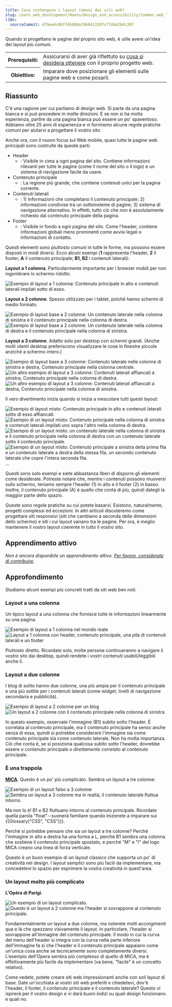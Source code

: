 ```yaml
---
title: Cosa contengono i layout comuni dei siti web?
slug: Learn_web_development/Howto/Design_and_accessibility/Common_web_layouts
l10n:
  sourceCommit: 479ea4c8bff4b900a7968413287c77dde2b0c20f
---
```


Quando si progettano le pagine del proprio sito web, è utile avere un'idea dei layout più comuni.

<table class="standard-table">
  <tbody>
    <tr>
      <th scope="row">Prerequisiti:</th>
      <td>
        Assicurarsi di aver già riflettuto su
        <a href="/it/docs/Learn_web_development/Howto/Design_and_accessibility/Thinking_before_coding"
          >cosa si desidera ottenere</a
        >
        con il proprio progetto web.
      </td>
    </tr>
    <tr>
      <th scope="row">Obiettivo:</th>
      <td>
        Imparare dove posizionare gli elementi sulle pagine web e come posarli.
      </td>
    </tr>
  </tbody>
</table>

## Riassunto

C'è una ragione per cui parliamo di design web. Si parte da una pagina bianca e si può procedere in molte direzioni. E se non si ha molta esperienza, partire da una pagina bianca può essere un po' spaventoso. Abbiamo oltre 25 anni di esperienza e vi forniremo alcune regole pratiche comuni per aiutarvi a progettare il vostro sito.

Anche ora, con il nuovo focus sul Web mobile, quasi tutte le pagine web principali sono costruite da queste parti:

- Header
  - : Visibile in cima a ogni pagina del sito. Contiene informazioni rilevanti per tutte le pagine (come il nome del sito o il logo) e un sistema di navigazione facile da usare.
- Contenuto principale
  - : La regione più grande, che contiene contenuti unici per la pagina corrente.
- Contenuti laterali
  - : 1) Informazioni che completano il contenuto principale; 2) informazioni condivise tra un sottoinsieme di pagine; 3) sistema di navigazione alternativo. In effetti, tutto ciò che non è assolutamente richiesto dal contenuto principale della pagina.
- Footer
  - : Visibile in fondo a ogni pagina del sito. Come l'header, contiene informazioni globali meno prominenti come avvisi legali o informazioni di contatto.

Questi elementi sono piuttosto comuni in tutte le forme, ma possono essere disposti in modi diversi. Ecco alcuni esempi (**1** rappresenta l'header, **2** il footer; **A** il contenuto principale; **B1, B2** i contenuti laterali):

**Layout a 1 colonna**. Particolarmente importante per i browser mobili per non ingombrare lo schermo ridotto.

![Esempio di layout a 1 colonna: Contenuto principale in alto e contenuti laterali impilati sotto di esso.](1-col-layout.png)

**Layout a 2 colonne**. Spesso utilizzato per i tablet, poiché hanno schermi di medio formato.

![Esempio di layout base a 2 colonne: Un contenuto laterale nella colonna di sinistra e il contenuto principale nella colonna di destra.](2-col-layout-right.png) ![Esempio di layout base a 2 colonne: Un contenuto laterale nella colonna di destra e il contenuto principale nella colonna di sinistra.](2-col-layout-left.png)

**Layout a 3 colonne**. Adatto solo per desktop con schermi grandi. (Anche molti utenti desktop preferiscono visualizzare le cose in finestre piccole anziché a schermo intero.)

![Esempio di layout base a 3 colonne: Contenuto laterale nelle colonne di sinistra e destra, Contenuto principale nella colonna centrale.](3-col-layout.png) ![Un altro esempio di layout a 3 colonne: Contenuti laterali affiancati a sinistra, Contenuto principale nella colonna di destra.](3-col-layout-alt.png) ![Un altro esempio di layout a 3 colonne: Contenuti laterali affiancati a destra, Contenuto principale nella colonna di sinistra.](3-col-layout-alt2.png)

Il vero divertimento inizia quando si inizia a mescolare tutti questi layout:

![Esempio di layout misto: Contenuto principale in alto e contenuti laterali sotto di esso affiancati.](1-col-layout-alt.png) ![Esempio di un layout misto: Contenuto principale nella colonna di sinistra e contenuti laterali impilati uno sopra l'altro nella colonna di destra.](2-col-layout-left-alt.png) ![Esempio di un layout misto: un contenuto laterale nella colonna di sinistra e il contenuto principale nella colonna di destra con un contenuto laterale sotto il contenuto principale.](2-col-layout-mix.png) ![Esempio di un layout misto: Contenuto principale a sinistra della prima fila e un contenuto laterale a destra della stessa fila, un secondo contenuto laterale che copre l'intera seconda fila.](2-col-layout-mix-alt.png)…

Questi sono solo esempi e siete abbastanza liberi di disporre gli elementi come desiderate. Potreste notare che, mentre i contenuti possono muoversi sullo schermo, teniamo sempre l'header (1) in alto e il footer (2) in basso. Inoltre, il contenuto principale (A) è quello che conta di più, quindi dategli la maggior parte dello spazio.

Queste sono regole pratiche su cui potete basarvi. Esistono, naturalmente, progetti complessi ed eccezioni. In altri articoli discuteremo come progettare siti responsivi (siti che cambiano a seconda delle dimensioni dello schermo) e siti i cui layout variano tra le pagine. Per ora, è meglio mantenere il vostro layout coerente in tutto il vostro sito.

## Apprendimento attivo

_Non è ancora disponibile un apprendimento attivo. [Per favore, considerate di contribuire](/it/docs/MDN/Community/Getting_started)._

## Approfondimento

Studiamo alcuni esempi più concreti tratti da siti web ben noti.

### Layout a una colonna

Un tipico layout a una colonna che fornisce tutte le informazioni linearmente su una pagina.

![Esempio di layout a 1 colonna nel mondo reale](screenshot-product.jpg) ![Layout a 1 colonna con header, contenuto principale, una pila di contenuti laterali e un footer](screenshot-product-overlay.jpg)

Piuttosto diretto. Ricordate solo, molte persone continueranno a navigare il vostro sito dai desktop, quindi rendete i vostri contenuti usabili/leggibili anche lì.

### Layout a due colonne

I blog di solito hanno due colonne, una più ampia per il contenuto principale e una più sottile per i contenuti laterali (come widget, livelli di navigazione secondaria e pubblicità).

![Esempio di layout a 2 colonne per un blog](screenshot-blog.jpg) ![Un layout a 2 colonne con il contenuto principale nella colonna di sinistra](screenshot-blog-overlay.jpg)

In questo esempio, osservate l'immagine (B1) subito sotto l'header. È correlata al contenuto principale, ma il contenuto principale ha senso anche senza di essa, quindi si potrebbe considerare l'immagine sia come contenuto principale sia come contenuto laterale. Non ha molta importanza. Ciò che conta è, se si posiziona qualcosa subito sotto l'header, dovrebbe essere o contenuto principale o _direttamente correlato_ al contenuto principale.

### È una trappola

**[MICA](https://www.mica.edu/about-mica/)**. Questo è un po' più complicato. Sembra un layout a tre colonne:

![Esempio di un layout falso a 3 colonne](screenshot-education.jpg) ![Sembra un layout a 3 colonne ma in realtà, il contenuto laterale fluttua intorno.](screenshot-education-overlay.jpg)

Ma non lo è! B1 e B2 fluttuano intorno al contenuto principale. Ricordate quella parola "float"--suonerà familiare quando inizierete a imparare sui {{Glossary("CSS", "CSS")}}.

Perché si potrebbe pensare che sia un layout a tre colonne? Perché l'immagine in alto a destra ha una forma a L, perché B1 sembra una colonna che sostiene il contenuto principale spostato, e perché "M" e "I" del logo MICA creano una linea di forza verticale.

Questo è un buon esempio di un layout classico che supporta un po' di creatività nel design. I layout semplici sono più facili da implementare, ma concedetevi lo spazio per esprimere la vostra creatività in quest'area.

### Un layout molto più complicato

**L'Opéra di Parigi**.

![Un esempio di un layout complicato.](screenshot-opera.jpg) ![Questo è un layout a 2 colonne ma l'header si sovrappone al contenuto principale.](screenshot-opera-overlay.jpg)

Fondamentalmente un layout a due colonne, ma noterete molti accorgimenti qua e là che spezzano visivamente il layout. In particolare, l'header si sovrappone all'immagine del contenuto principale. Il modo in cui la curva del menu dell'header si integra con la curva nella parte inferiore dell'immagine fa sì che l'header e il contenuto principale appaiano come un'unica cosa anche se tecnicamente sono completamente diversi. L'esempio dell'Opera sembra più complesso di quello di MICA, ma è effettivamente più facile da implementare (va bene, "facile" è un concetto relativo).

Come vedete, potete creare siti web impressionanti anche con soli layout di base. Date un'occhiata ai vostri siti web preferiti e chiedetevi, dov'è l'header, il footer, il contenuto principale e il contenuto laterale? Questo vi ispirerà per il vostro design e vi darà buoni indizi su quali design funzionano e quali no.
